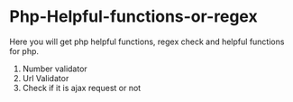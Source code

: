 # Php-Helpful-functions-or-regex
Here you will get php helpful functions, regex check and helpful functions for php.
1. Number validator
2. Url Validator
3. Check if it is ajax request or not
